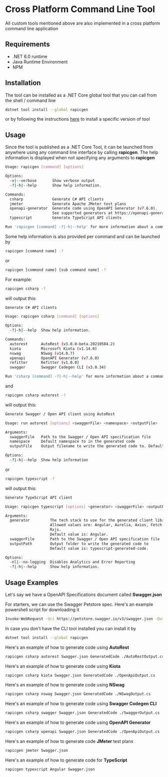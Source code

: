 # Cross Platform Command Line Tool

All custom tools mentioned above are also implemented in a cross platform command line application

## Requirements

- .NET 6.0 runtime
- Java Runtime Environment
- NPM

## Installation

The tool can be installed as a .NET Core global tool that you can call from the shell / command line

```sh
dotnet tool install --global rapicgen
```

or by following the instructions [here](https://www.nuget.org/packages/rapicgen) to install a specific version of tool

## Usage

Since the tool is published as a .NET Core Tool, it can be launched from anywhere using any command line interface by calling **rapicgen**.
The help information is displayed when not specifying any arguments to **rapicgen**

```sh
Usage: rapicgen [command] [options]

Options:
  -v|--verbose       Show verbose output
  -?|-h|--help       Show help information.

Commands:
  csharp             Generate C# API clients
  jmeter             Generate Apache JMeter test plans
  openapi-generator  Generate code using OpenAPI Generator (v7.6.0).
                     See supported generators at https://openapi-generator.tech/docs/generators/
  typescript         Generate TypeScript API clients

Run 'rapicgen [command] -?|-h|--help' for more information about a command.
```

Some help information is also provided per command and can be launched by 

```sh
rapicgen [command name] -?
```

or

```sh
rapicgen [command name] [sub command name] -?
```

For example:

```sh
rapicgen csharp -?
```

will output this:

```sh
Generate C# API clients

Usage: rapicgen csharp [command] [options]

Options:
  -?|-h|--help  Show help information.

Commands:
  autorest      AutoRest (v3.0.0-beta.20210504.2)
  kiota         Microsoft Kiota (v1.14.0)
  nswag         NSwag (v14.0.7)
  openapi       OpenAPI Generator (v7.6.0)
  refitter      Refitter (v1.0.0)
  swagger       Swagger Codegen CLI (v3.0.34)

Run 'csharp [command] -?|-h|--help' for more information about a command.
```

and

```sh
rapicgen csharp autorest -?
```

will output this:

```sh
Generate Swagger / Open API client using AutoRest

Usage: run autorest [options] <swaggerFile> <namespace> <outputFile>

Arguments:
  swaggerFile   Path to the Swagger / Open API specification file
  namespace     Default namespace to in the generated code
  outputFile    Output filename to write the generated code to. Default is the swaggerFile .cs

Options:
  -?|-h|--help  Show help information
```

or

```sh
rapicgen typescript -?
```

will output this:

```sh
Generate TypeScript API client

Usage: rapicgen typescript [options] <generator> <swaggerFile> <outputPath>

Arguments:
  generator         The tech stack to use for the generated client library
                    Allowed values are: Angular, Aurelia, Axios, Fetch, Inversify, JQuery, NestJS, Node, ReduxQuery,
                    Rxjs.
                    Default value is: Angular.
  swaggerFile       Path to the Swagger / Open API specification file
  outputPath        Output folder to write the generated code to
                    Default value is: typescript-generated-code.

Options:
  -nl|--no-logging  Disables Analytics and Error Reporting
  -?|-h|--help      Show help information.
```

## Usage Examples

Let's say we have a OpenAPI Specifications document called **Swagger.json**

For starters, we can use the Swagger Petstore spec. Here's an example powershell script for downloading it

```sh
Invoke-WebRequest -Uri https://petstore.swagger.io/v3/swagger.json -OutFile Swagger.json
```

In case you don't have the CLI tool installed you can install it by

```sh
dotnet tool install --global rapicgen
```

Here's an example of how to generate code using **AutoRest**

```sh
rapicgen csharp autorest Swagger.json GeneratedCode ./AutoRestOutput.cs
```

Here's an example of how to generate code using **Kiota**

```sh
rapicgen csharp kiota Swagger.json GeneratedCode ./OpenApiOutput.cs
```

Here's an example of how to generate code using **NSwag**

```sh
rapicgen csharp nswag Swagger.json GeneratedCode ./NSwagOutput.cs
```

Here's an example of how to generate code using **Swagger Codegen CLI**

```sh
rapicgen csharp swagger Swagger.json GeneratedCode ./SwaggerOutput.cs
```

Here's an example of how to generate code using **OpenAPI Generator**

```sh
rapicgen csharp openapi Swagger.json GeneratedCode ./OpenApiOutput.cs
```

Here's an example of how to generate code **JMeter** test plans

```sh
rapicgen jmeter Swagger.json
```

Here's an example of how to generate code for **TypeScript**

```sh
rapicgen typescript Angular Swagger.json
```
